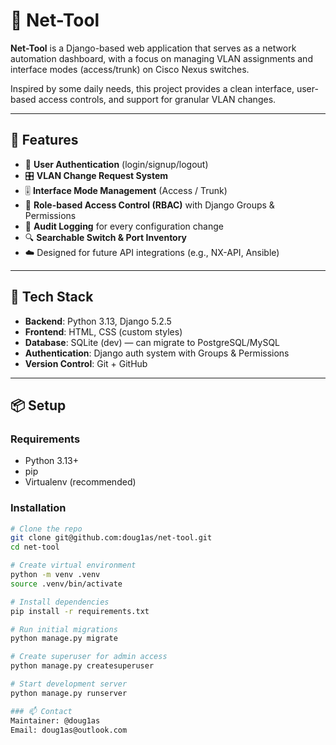 # 🧰 Net-Tool

**Net-Tool** is a Django-based web application that serves as a network automation dashboard, with a focus on managing VLAN assignments and interface modes (access/trunk) on Cisco Nexus switches.

Inspired by some daily needs, this project provides a clean interface, user-based access controls, and support for granular VLAN changes.

---

## 🚀 Features

- 🔐 **User Authentication** (login/signup/logout)
- 🎛 **VLAN Change Request System**
- 🎚 **Interface Mode Management** (Access / Trunk)
- 🧠 **Role-based Access Control (RBAC)** with Django Groups & Permissions
- 📓 **Audit Logging** for every configuration change
- 🔍 **Searchable Switch & Port Inventory**
- ☁️ Designed for future API integrations (e.g., NX-API, Ansible)

---

## 🧱 Tech Stack

- **Backend**: Python 3.13, Django 5.2.5
- **Frontend**: HTML, CSS (custom styles)
- **Database**: SQLite (dev) — can migrate to PostgreSQL/MySQL
- **Authentication**: Django auth system with Groups & Permissions
- **Version Control**: Git + GitHub

---

## 📦 Setup

### Requirements

- Python 3.13+
- pip
- Virtualenv (recommended)

### Installation

```bash
# Clone the repo
git clone git@github.com:doug1as/net-tool.git
cd net-tool

# Create virtual environment
python -m venv .venv
source .venv/bin/activate

# Install dependencies
pip install -r requirements.txt

# Run initial migrations
python manage.py migrate

# Create superuser for admin access
python manage.py createsuperuser

# Start development server
python manage.py runserver

### 📫 Contact
Maintainer: @doug1as
Email: doug1as@outlook.com